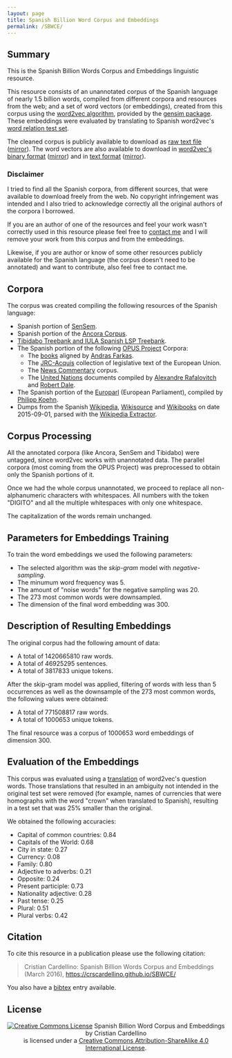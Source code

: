 ```yaml
---
layout: page
title: Spanish Billion Word Corpus and Embeddings
permalink: /SBWCE/
---
```


Summary
-------

This is the Spanish Billion Words Corpus and Embeddings linguistic resource.

This resource consists of an unannotated corpus of the Spanish language of
nearly 1.5 billion words, compiled from different corpora and resources from
the web; and a set of word vectors (or embeddings), created from this corpus
using the [word2vec algorithm](https://code.google.com/p/word2vec/), provided
by the [gensim package](https://radimrehurek.com/gensim/). These embeddings
were evaluated by translating to Spanish word2vec's [word relation test
set](http://arxiv.org/pdf/1301.3781.pdf).

The cleaned corpus is publicly available to download as [raw text
file](https://cs.famaf.unc.edu.ar/~ccardellino/SBWCE/clean_corpus.tar.bz2)
([mirror](https://drive.google.com/file/d/1vaDG3-0khDVbjnb0aj7dE8DqpJTZY5Qc)).
The word vectors are also available to download in [word2vec's binary
format](https://cs.famaf.unc.edu.ar/~ccardellino/SBWCE/SBW-vectors-300-min5.bin.gz)
([mirror](https://drive.google.com/file/d/1rSI0q8J_USo1GpPfzUOa7pNgmLc66svv))
and in [text
format](https://cs.famaf.unc.edu.ar/~ccardellino/SBWCE/SBW-vectors-300-min5.txt.bz2)
([mirror](https://drive.google.com/file/d/1l_seO7fpVhI-hpNJKhbEXUwkFhPwzUGj)).

### Disclaimer

I tried to find all the Spanish corpora, from different sources, that were
available to download freely from the web. No copyright infringement was
intended and I also tried to acknowledge correctly all the original authors of
the corpora I borrowed.

If you are an author of one of the resources and feel your work wasn't
correctly used in this resource please feel free to [contact
me](mailto:ccardellino@unc.edu.ar) and I will remove your work from this corpus
and from the embeddings.

Likewise, if you are author or know of some other resources publicly available
for the Spanish language (the corpus doesn't need to be annotated) and want to
contribute, also feel free to contact me.

Corpora
-------

The corpus was created compiling the following resources of the Spanish
language:

* Spanish portion of [SenSem](http://grial.uab.es/fproj.php?id=10&idioma=in).
* Spanish portion of the [Ancora Corpus](http://clic.ub.edu/corpus/en).
* [Tibidabo Treebank and IULA Spanish LSP
  Treebank](http://lod.iula.upf.edu/resources/metadata_TRL_Tibidabo_LSP_treebank_ES).
* The Spanish portion of the following [OPUS
  Project](http://opus.lingfil.uu.se/index.php) Corpora:
    * The [books](http://opus.lingfil.uu.se/Books.php) aligned by [Andras
      Farkas](http://www.farkastranslations.com/).
    * The [JRC-Acquis](http://opus.lingfil.uu.se/JRC-Acquis.php) collection of
      legislative text of the European Union.
    * The [News Commentary](http://opus.lingfil.uu.se/News-Commentary.php)
      corpus.
    * The [United Nations](http://opus.lingfil.uu.se/UN.php) documents compiled
      by [Alexandre Rafalovitch](http://www.outerthoughts.com/) and [Robert
      Dale](http://web.science.mq.edu.au/~rdale/).
* The Spanish portion of the [Europarl](http://statmt.org/europarl/) (European
  Parliament), compiled by [Philipp
  Koehn](http://homepages.inf.ed.ac.uk/pkoehn/).
* Dumps from the Spanish [Wikipedia](https://es.wikipedia.org),
  [Wikisource](https://es.wikisource.org) and
  [Wikibooks](https://es.wikibooks.org) on date 2015-09-01, parsed with the
  [Wikipedia Extractor](http://medialab.di.unipi.it/wiki/Wikipedia_Extractor).

Corpus Processing
-----------------

All the annotated corpora (like Ancora, SenSem and Tibidabo) were untagged,
since word2vec works with unannotated data.  The parallel corpora (most coming
from the OPUS Project) was preprocessed to obtain only the Spanish portions of
it.

Once we had the whole corpus unannotated, we proceed to replace all
non-alphanumeric characters with whitespaces. All numbers with the token
"DIGITO" and all the multiple whitespaces with only one whitespace.

The capitalization of the words remain unchanged.

Parameters for Embeddings Training
----------------------------------

To train the word embeddings we used the following parameters:

* The selected algorithm was the _skip-gram_ model with _negative-sampling_.
* The minumum word frequency was 5.
* The amount of "noise words" for the negative sampling was 20.
* The 273 most common words were downsampled.
* The dimension of the final word embedding was 300.

Description of Resulting Embeddings
-----------------------------------

The original corpus had the following amount of data:

* A total of 1420665810 raw words.
* A total of 46925295 sentences.
* A total of 3817833 unique tokens.

After the skip-gram model was applied, filtering of words with less than 5
occurrences as well as the downsample of the 273 most common words, the
following values were obtained:

* A total of 771508817 raw words.
* A total of 1000653 unique tokens.

The final resource was a corpus of 1000653 word embeddings of dimension 300.

Evaluation of the Embeddings
----------------------------

This corpus was evaluated using a
[translation](http://cs.famaf.unc.edu.ar/~ccardellino/SBWCE/questions-words_sp.txt)
of word2vec's question words.  Those translations that resulted in an ambiguity
not intended in the original test set were removed (for example, names of
currencies that were homographs with the word "crown" when translated to
Spanish), resulting in a test set that was 25% smaller than the original.

We obtained the following accuracies:

* Capital of common countries: 0.84
* Capitals of the World: 0.68
* City in state: 0.27
* Currency: 0.08
* Family: 0.80
* Adjective to adverbs: 0.21
* Opposite: 0.24
* Present participle: 0.73
* Nationality adjective: 0.28
* Past tense: 0.25
* Plural: 0.51
* Plural verbs: 0.42

Citation
--------

To cite this resource in a publication please use the following citation:

> Cristian Cardellino: Spanish Billion Words Corpus and Embeddings (March
> 2016), https://crscardellino.github.io/SBWCE/

You also have a [bibtex](cite.bib) entry available.

License
-------

<div style="text-align: center;">
<a rel="license" href="http://creativecommons.org/licenses/by-sa/4.0/"><img
alt="Creative Commons License" style="border-width:0"
src="https://i.creativecommons.org/l/by-sa/4.0/88x31.png" /></a>
<span
xmlns:dct="http://purl.org/dc/terms/" property="dct:title">Spanish Billion Word
Corpus and Embeddings</span>
by <span xmlns:cc="http://creativecommons.org/ns#"
property="cc:attributionName">Cristian Cardellino</span><br />
is licensed under a <a
rel="license" href="http://creativecommons.org/licenses/by-sa/4.0/">Creative
Commons Attribution-ShareAlike 4.0 International License</a>.
</div>
